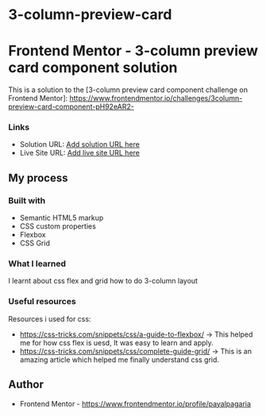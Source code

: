 # 3-column-preview-card
# Frontend Mentor - 3-column preview card component solution

This is a solution to the [3-column preview card component challenge on Frontend Mentor]:
https://www.frontendmentor.io/challenges/3column-preview-card-component-pH92eAR2- 

### Links

- Solution URL: [Add solution URL here](https://your-solution-url.com)
- Live Site URL: [Add live site URL here](https://your-live-site-url.com)

## My process

### Built with

- Semantic HTML5 markup
- CSS custom properties
- Flexbox
- CSS Grid

### What I learned

I learnt about css flex and grid how to do 3-column layout

### Useful resources
Resources i used for css:
- https://css-tricks.com/snippets/css/a-guide-to-flexbox/ -> This helped me for how css flex is uesd, It was easy to learn and apply.
- https://css-tricks.com/snippets/css/complete-guide-grid/ -> This is an amazing article which helped me finally understand css grid.

## Author
- Frontend Mentor - https://www.frontendmentor.io/profile/payalpagaria
